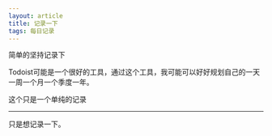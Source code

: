 ```yaml
---
layout: article
title: 记录一下
tags: 每日记录
---
```


简单的坚持记录下

<!--more-->

Todoist可能是一个很好的工具，通过这个工具，我可能可以好好规划自己的一天一周一个月一个季度一年。

这个只是一个单纯的记录

---

只是想记录一下。
